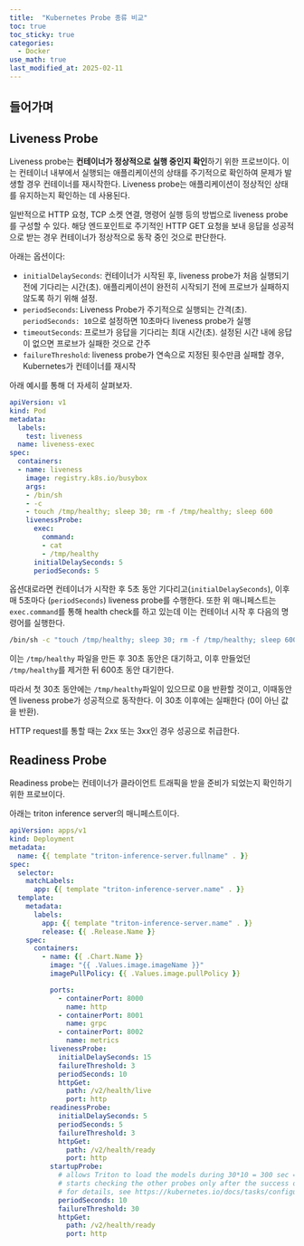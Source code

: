 ```yaml
---
title:  "Kubernetes Probe 종류 비교"
toc: true
toc_sticky: true
categories:
  - Docker
use_math: true
last_modified_at: 2025-02-11
---
```


## 들어가며



## Liveness Probe

Liveness probe는 **컨테이너가 정상적으로 실행 중인지 확인**하기 위한 프로브이다.
이는 컨테이너 내부에서 실행되는 애플리케이션의 상태를 주기적으로 확인하여 문제가 발생할 경우 컨테이너를 재시작한다.
Liveness probe는 애플리케이션이 정상적인 상태를 유지하는지 확인하는 데 사용된다.

일반적으로 HTTP 요청, TCP 소켓 연결, 명령어 실행 등의 방법으로 liveness probe를 구성할 수 있다.
해당 엔드포인트로 주기적인 HTTP GET 요청을 보내 응답을 성공적으로 받는 경우 컨테이너가 정상적으로 동작 중인 것으로 판단한다.

아래는 옵션이다:
- `initialDelaySeconds`: 컨테이너가 시작된 후, liveness probe가 처음 실행되기 전에 기다리는 시간(초). 애플리케이션이 완전히 시작되기 전에 프로브가 실패하지 않도록 하기 위해 설정.
- `periodSeconds`: Liveness Probe가 주기적으로 실행되는 간격(초). `periodSeconds: 10`으로 설정하면 10초마다 liveness probe가 실행
- `timeoutSeconds`: 프로브가 응답을 기다리는 최대 시간(초). 설정된 시간 내에 응답이 없으면 프로브가 실패한 것으로 간주
- `failureThreshold`: liveness probe가 연속으로 지정된 횟수만큼 실패할 경우, Kubernetes가 컨테이너를 재시작

아래 예시를 통해 더 자세히 살펴보자.

```yaml
apiVersion: v1
kind: Pod
metadata:
  labels:
    test: liveness
  name: liveness-exec
spec:
  containers:
  - name: liveness
    image: registry.k8s.io/busybox
    args:
    - /bin/sh
    - -c
    - touch /tmp/healthy; sleep 30; rm -f /tmp/healthy; sleep 600
    livenessProbe:
      exec:
        command:
        - cat
        - /tmp/healthy
      initialDelaySeconds: 5
      periodSeconds: 5
```

옵션대로라면 컨테이너가 시작한 후 5초 동안 기다리고(`initialDelaySeconds`), 이후 매 5초마다 (`periodSeconds`) liveness probe를 수행한다.
또한 위 매니페스트는 `exec.command`를 통해 health check를 하고 있는데 이는 컨테이너 시작 후 다음의 명령어를 실행한다.

```sh
/bin/sh -c "touch /tmp/healthy; sleep 30; rm -f /tmp/healthy; sleep 600"
```

이는 `/tmp/healthy` 파일을 만든 후 30초 동안은 대기하고, 이후 만들었던 `/tmp/healthy`를 제거한 뒤 600초 동안 대기한다.

따라서 첫 30초 동안에는 `/tmp/healthy`파일이 있으므로 0을 반환할 것이고, 이때동안엔 liveness probe가 성공적으로 동작한다.
이 30초 이후에는 실패한다 (0이 아닌 값을 반환).

HTTP request를 통할 때는 2xx 또는 3xx인 경우 성공으로 취급한다.

## Readiness Probe

Readiness probe는 컨테이너가 클라이언트 트래픽을 받을 준비가 되었는지 확인하기 위한 프로브이다.







아래는 triton inference server의 매니페스트이다.

```yaml
apiVersion: apps/v1
kind: Deployment
metadata:
  name: {{ template "triton-inference-server.fullname" . }}
spec:
  selector:
    matchLabels:
      app: {{ template "triton-inference-server.name" . }}
  template:
    metadata:
      labels:
        app: {{ template "triton-inference-server.name" . }}
        release: {{ .Release.Name }}
    spec:
      containers:
        - name: {{ .Chart.Name }}
          image: "{{ .Values.image.imageName }}"
          imagePullPolicy: {{ .Values.image.pullPolicy }}

          ports:
            - containerPort: 8000
              name: http
            - containerPort: 8001
              name: grpc
            - containerPort: 8002
              name: metrics
          livenessProbe:
            initialDelaySeconds: 15
            failureThreshold: 3
            periodSeconds: 10
            httpGet:
              path: /v2/health/live
              port: http
          readinessProbe:
            initialDelaySeconds: 5
            periodSeconds: 5
            failureThreshold: 3
            httpGet:
              path: /v2/health/ready
              port: http
          startupProbe:
            # allows Triton to load the models during 30*10 = 300 sec = 5 min
            # starts checking the other probes only after the success of this one
            # for details, see https://kubernetes.io/docs/tasks/configure-pod-container/configure-liveness-readiness-startup-probes/#define-startup-probes
            periodSeconds: 10
            failureThreshold: 30
            httpGet:
              path: /v2/health/ready
              port: http
```
